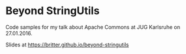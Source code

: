 # Beyond StringUtils

Code samples for my talk about Apache Commons at JUG Karlsruhe on 27.01.2016.

Slides at https://britter.github.io/beyond-stringutils
